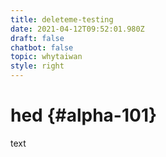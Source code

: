 ```yaml
---
title: deleteme-testing
date: 2021-04-12T09:52:01.980Z
draft: false
chatbot: false
topic: whytaiwan
style: right
---
```

# hed  {#alpha-101}



text